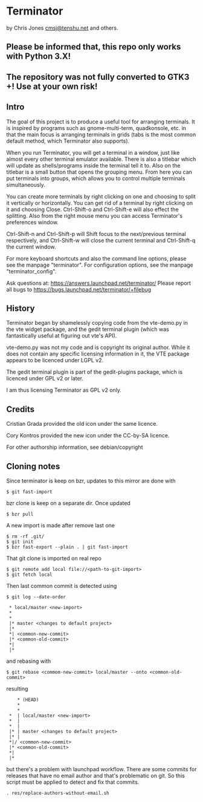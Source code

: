 # Terminator
by Chris Jones <cmsj@tenshu.net> and others.

## Please be informed that, this repo only works with Python 3.X!

## The repository was not fully converted to GTK3 +! Use at your own risk!

## Intro

The goal of this project is to produce a useful tool for arranging terminals. 
It is inspired by programs such as gnome-multi-term, quadkonsole, etc. in that
the main focus is arranging terminals in grids (tabs is the most common default
method, which Terminator also supports).

When you run Terminator, you will get a terminal in a window, just like almost 
every other terminal emulator available. There is also a titlebar which will
update as shells/programs inside the terminal tell it to. Also on the titlebar
is a small button that opens the grouping menu. From here you can put terminals
into groups, which allows you to control multiple terminals simultaneously.

You can create more terminals by right clicking on one and choosing to split 
it vertically or horizontally. You can get rid of a terminal by right 
clicking on it and choosing Close. Ctrl-Shift-o and Ctrl-Shift-e will also 
effect the splitting.
Also from the right mouse menu you can access Terminator's preferences window.

Ctrl-Shift-n and Ctrl-Shift-p will Shift focus to the next/previous terminal 
respectively, and Ctrl-Shift-w will close the current terminal and 
Ctrl-Shift-q the current window.

For more keyboard shortcuts and also the command line options, please see the
manpage "terminator". For configuration options, see the manpage 
"terminator_config".

Ask questions at: https://answers.launchpad.net/terminator/
Please report all bugs to https://bugs.launchpad.net/terminator/+filebug

## History

Terminator began by shamelessly copying code from the vte-demo.py in the vte 
widget package, and the gedit terminal plugin (which was fantastically 
useful at figuring out vte's API).

vte-demo.py was not my code and is copyright its original author. While it 
does not contain any specific licensing information in it, the VTE package 
appears to be licenced under LGPL v2.

The gedit terminal plugin is part of the gedit-plugins package, which is 
licenced under GPL v2 or later.

I am thus licensing Terminator as GPL v2 only.

## Credits

Cristian Grada provided the old icon under the same licence.

Cory Kontros provided the new icon under the CC-by-SA licence.

For other authorship information, see debian/copyright

## Cloning notes

Since terminator is keep on bzr, updates to this mirror are done with

```
$ git fast-import
```

bzr clone is keep on a separate dir. Once updated

```
$ bzr pull
```

A new import is made after remove last one

```
$ rm -rf .git/ 
$ git init
$ bzr fast-export --plain . | git fast-import
```

That git clone is imported on real repo

```
$ git remote add local file://<path-to-git-import>
$ git fetch local
```

Then last common commit is detected using

```
$ git log --date-order
```

```
 * local/master <new-import>
 *
 *
 |* master <changes to default project>
 |*
 *| <common-new-commit>
 |* <common-old-commit>
 *|
 |*
```

and rebasing with

```
$ git rebase <commom-new-commit> local/master --onto <common-old-commit>
```

resulting

```
    * (HEAD)
    *
    *
 *  | local/master <new-import>
 *  |
 *  |
 |* | master <changes to default project>
 |* |
 *|/ <common-new-commit>
 |* <common-old-commit>
 *|
 |*
```

but there's a problem with launchpad workflow. There are some commits for 
releases that have no email author and that's problematic on git. So this 
script must be applied to detect and fix that commits.

```
. res/replace-authors-without-email.sh
```

